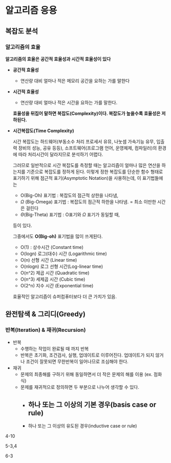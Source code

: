 # 알고리즘 응용

## 복잡도 분석

### 알고리즘의 효율

**알고리즘의 효율은 공간적 효율성과 시간적 효율성이 있다**

- **공간적 효율성**

  - 연산량 대비 얼마나 적은 메모리 공간을 요하는 가를 말한다

- **시간적 효율성**

  - 연산량 대비 얼마나 적은 시간을 요하는 가를 말한다.

  **효율성을 뒤집어 말하면 복잡도(Complexity)이다. 복잡도가 높을수록 효율성은 저하된다.**



- **시간복잡도(Time Complexity)**

  시간 복잡도는 하드웨어(부동소수 처리 프로세서 유뮤, 나눗셈 가속기능 유무, 입출력 장비의 성능, 공유 등등), 소프트웨어(프로그램 언어, 운영체제, 컴파일러)의 환경에 따라 처리시간이 달라지므로 분석하기 어렵다.

  그러므로 일반적으로 시간 복잡도를 측정할 때는 알고리즘이 얼마나 많은 연산을 하는지를 기준으로 복잡도를 정하게 된다. 이렇게 정한 복잡도를 단순한 함수 형태로 표기하기 위해 점근적 표기(Asymptotic Notation)을 사용하는데, 이 표기법들에는

  - O(Big-Oh) 표기법 : 복잡도의 점근적 상한을 나타냄, 
  - $\Omega$ (Big-Omega) 표기법 : 복잡도의 점근적 하한을 나타냄. = 최소 이만한 시간은 걸린다
  - $\Theta$(Big-Theta) 표기법 : O표기와 $\Omega$ 표기가 동일할 때, 

  등이 있다.

  그중에서도 __O(Big-oh)__ 표기법을 많이 쓰게된다.

  - O(1) : 상수시간 (Constant time)
  - O(logn) 로그(대수) 시간 (Logarithmic time)
  - O(n) 선형 시간 (Linear time)
  - O(nlogn) 로그 선형 시간(Log-linear time)
  - O(n^2) 제곱 시간 (Quadratic time)
  - O(n^3) 세제곱 시간 (Cubic time)
  - O(2^n) 지수 시간 (Exponential time)

  효율적인 알고리즘이 슈퍼컴퓨터보다 더 큰 가치가 있음.

## 완전탐색 & 그리디(Greedy)

### 반복(Iteration) & 재귀(Recursion)

- 반복 
  - 수행하는 작업이 완료될 때 까지 반복
  - 반복은 초기화, 조건검사, 실행, 업데이트로 이루어진다. 업데이트가 되지 않거나 조건이 잘못되면 무한반복이 일어나므로 조심해야 한다.
- 재귀
  - 문제의  최종해를 구하기 위해 동일하면서 더 작은 문제의 해를 이용 (ex. 점화식)
  - 문제를 재귀적으로 정의하면 두 부분으로 나누어 생각할 수 있다.
    - 하나 또는 그 이상의 기본 경우(basis case or rule)
      - 
    - 하나 또는 그 이상의 유도된 경우(inductive case or rule)

4-10

5-3,4

6-3


